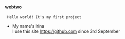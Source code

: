 #### webtwo
     Hello world! It's my first project
 * My name's  Irina                         
 I use this site https://github.com since 3rd September
